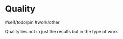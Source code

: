 # Quality
#self/todo/pin #work/other 

Quality lies not in just the results but in the type of work 